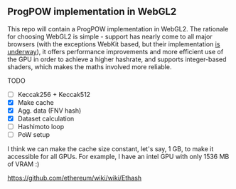 ## ProgPOW implementation in WebGL2

This repo will contain a ProgPOW implementation in WebGL2. The rationale for choosing WebGL2 is simple - support has nearly come to all major browsers (with the exceptions WebKit based, but their implementation [is underway](https://webkit.org/status/#specification-webgl-2)), it offers performance improvements and more efficient use of the GPU in order to achieve a higher hashrate, and supports integer-based shaders, which makes the maths involved more reliable.

TODO
- [ ] Keccak256 + Keccak512
- [x] Make cache
- [x] Agg. data (FNV hash)
- [x] Dataset calculation
- [ ] Hashimoto loop
- [ ] PoW setup

I think we can make the cache size constant, let's say, 1 GB, to make it accessible for all GPUs.
For example, I have an intel GPU with only 1536 MB of VRAM :)

https://github.com/ethereum/wiki/wiki/Ethash
